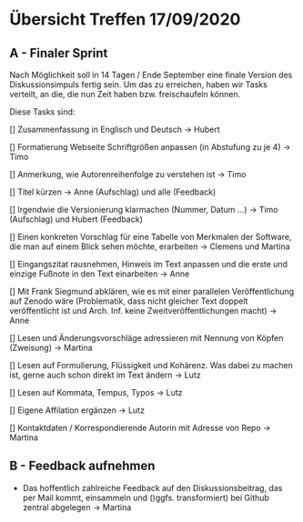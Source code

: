 # Übersicht Treffen 17/09/2020

## A - Finaler Sprint 
Nach Möglichkeit soll in 14 Tagen / Ende September eine finale Version des Diskussionsimpuls fertig sein. Um das zu erreichen, haben wir Tasks verteilt, an die, die nun Zeit haben bzw. freischaufeln können. 

Diese Tasks sind:

[] Zusammenfassung in Englisch und Deutsch -> Hubert

[] Formatierung Webseite Schriftgrößen anpassen (in Abstufung zu je 4) -> Timo

[] Anmerkung, wie Autorenreihenfolge zu verstehen ist -> Timo

[] Titel kürzen -> Anne (Aufschlag) und alle (Feedback)

[] Irgendwie die Versionierung klarmachen (Nummer, Datum ...) -> Timo (Aufschlag) und Hubert (Feedback)

[] Einen konkreten Vorschlag für eine Tabelle von Merkmalen der Software, die man auf einem Blick sehen möchte, erarbeiten -> Clemens und Martina

[] Eingangszitat rausnehmen, Hinweis im Text anpassen und die erste und einzige Fußnote in den Text einarbeiten -> Anne

[] Mit Frank Siegmund abklären, wie es mit einer parallelen Veröffentlichung auf Zenodo wäre (Problematik, dass nicht gleicher Text doppelt veröffentlicht ist und Arch. Inf. keine Zweitveröffentlichungen macht) -> Anne

[] Lesen und Änderungsvorschläge adressieren mit Nennung von Köpfen (Zweisung) -> Martina

[] Lesen auf Formulierung, Flüssigkeit und Kohärenz. Was dabei zu machen ist, gerne auch schon direkt im Text ändern -> Lutz

[] Lesen auf Kommata, Tempus, Typos -> Lutz

[] Eigene Affilation ergänzen -> Lutz

[] Kontaktdaten / Korrespondierende Autorin mit Adresse von Repo -> Martina

## B - Feedback aufnehmen

- Das hoffentlich zahlreiche Feedback auf den Diskussionsbeitrag, das per Mail kommt, einsammeln und ()ggfs. transformiert) bei Github zentral  abgelegen -> Martina


